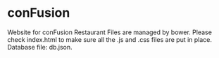 # conFusion
Website for conFusion Restaurant
Files are managed by bower.
Please check index.html to make sure all the .js and .css files are put in place.
Database file: db.json.
